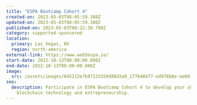 ```yaml
---
title: "ESPA Bootcamp Cohort 4"
created-on: 2023-05-03T08:05:59.380Z
updated-on: 2023-05-03T08:05:59.380Z
published-on: 2023-05-03T08:22:38.798Z
category: supported-sponsored
location:
  primary: Las Vegas, NV
  region: north-america
external-link: https://www.web3espa.io/
start-date: 2022-10-13T00:00:00.000Z
end-date: 2022-10-13T00:00:00.000Z
image:
  src: /assets/images/645215e7b97133359d88d3a0_177648477-ed976b8e-ae0d-4f18-8d91-2d8512d3fb54_hua7fa79449114663eebf6af324bdad7a2_1514667_1333x0_resize_q90_linear_2.png
seo:
  description: Participate in ESPA Bootcamp Cohort 4 to develop your skills in
    blockchain technology and entrepreneurship.
---
```

